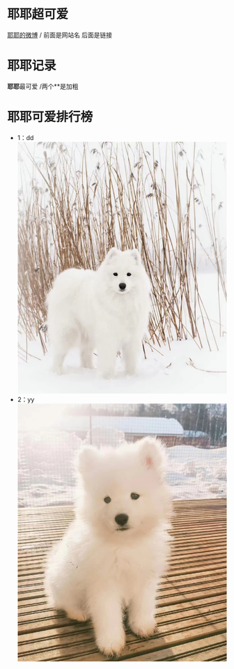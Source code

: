 # 耶耶超可爱
[耶耶的微博](https://weibo.com/u/7394892032) /[]() 前面是网站名 后面是链接

# 耶耶记录
**耶耶**最可爱 /两个**是加粗

# 耶耶可爱排行榜
* 1：dd
  ![dd](https://github.com/Donglike128/2023zjude-5418/blob/main/file01/1.jpg?raw=true)
* 2：yy
  ![yy](https://github.com/Donglike128/2023zjude-5418/blob/main/file01/2.jpg?raw=true)
